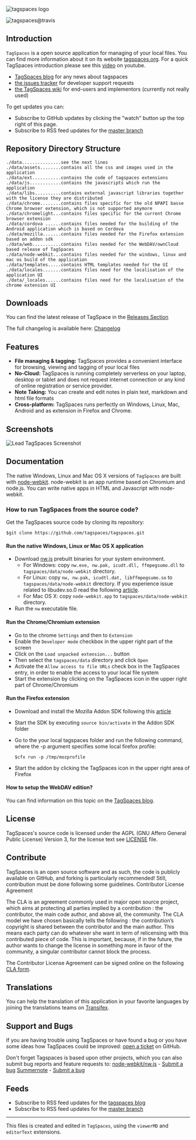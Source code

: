![tagspaces logo](https://raw.github.com/tagspaces/tagspaces/master/data/assets/icon96.png)

![tagspaces@travis](https://travis-ci.org/tagspaces/tagspaces.svg?branch=master)

## Introduction

`TagSpaces` is a open source application for managing of your local files. You can find more information about it on its website [tagspaces.org](http://tagspaces.org/). For a quick TagSpaces introduction please see this [video](https://www.youtube.com/embed/CJ2hYU6U-C8) on youtube.

- [TagSpaces blog](http://tagspaces.org/blog/) for any news about tagspaces
- [the issues tracker](https://github.com/tagspaces/tagspaces/issues) for developer support requests
- [the TagSpaces wiki](https://github.com/tagspaces/tagspaces/wiki) for end-users and implementors (currently not really used)

To get updates you can:
- Subscribe to GitHub updates by clicking the "watch" button up the top right of this page.
- Subscribe to RSS feed updates for the [master branch](https://github.com/tagspaces/tagspaces/commits/master.atom)

## Repository Directory Structure

    ./data...............see the next lines
    ./data/assets........contains all the css and images used in the application
    ./data/ext...........contains the code of tagspaces extensions
    ./data/js............contains the javascripts which run the application 
    ./data/libs..........contains external javascript libraries together with the license they are distributed 
    ./data/chrome........contains files specific for the old NPAPI basse Chrome browser extension, which is not supported anymore
    ./data/chromelight...contains files specific for the current Chrome browser extension
    ./data/cordova ......contains files needed for the building of the Android application which is based on Cordova
    ./data/mozilla.......contains files needed for the Firefox extension based on addon sdk
    ./data/web...........contains files needed for the WebDAV/ownCloud based release of TagSpaces
    ./data/node-webkit...contains files needed for the windows, linux and mac os build of the application
    ./data/templates.....contains HTML templates needed for the UI
    ./data/locales.......contains files need for the localisation of the application UI
    ./data/_locales......contains files need for the localisation of the chrome extension UI

## Downloads 
You can find the latest release of TagSpace in the [Releases Section](https://github.com/tagspaces/tagspaces/releases/)

The full changelog is available here: [Changelog](CHANGELOG.md)

## Features

* **File managing & tagging:** TagSpaces provides a convenient interface for browsing, viewing and tagging of your local files
* **No-Cloud:** TagSpaces is running completely serverless on your laptop, desktop or tablet and does not request internet connection or any kind of online registration or service provider.
* **Note Taking:** You can create and edit notes in plain text, markdown and html file formats
* **Cross-platform:** TagSpaces runs perfectly on Windows, Linux, Mac, Android and as extension in Firefox and Chrome.

## Screenshots

![Lead TagSpaces Screenshot](http://www.tagspaces.org/content/v1.9/tagspaces-html-viewer2.png)

## Documentation

The native Windows, Linux and Mac OS X versions of `TagSpaces` are built with [node-webkit](https://github.com/rogerwang/node-webkit). node-webkit is an app runtime based on Chromium and node.js. You can write native apps in HTML and Javascript with node-webkit.

### How to run TagSpaces from the source code?
Get the TagSpaces source code by cloning its repository:

    $git clone https://github.com/tagspaces/tagspaces.git

#### Run the native Windows, Linux or Mac OS X application
* Download [nw.js](https://github.com/nwjs/nw.js) prebuilt binaries for your system environment.
    * For Windows: copy `nw.exe, nw.pak, icudt.dll, ffmpegsumo.dll` to `tagspaces/data/node-webkit` directory.
    * For Linux: copy `nw, nw.pak, icudtl.dat, libffmpegsumo.so` to `tagspaces/data/node-webkit` directory. If you experience issue related to libudev.so.0 read the following [article](https://github.com/rogerwang/node-webkit/wiki/The-solution-of-lacking-libudev.so.0).
    * For Mac OS X: copy `node-webkit.app` to `tagspaces/data/node-webkit` directory.
* Run the `nw` executable file.

#### Run the Chrome/Chromium extension
* Go to the chrome `Settings` and then to `Extension`
* Enable the `Developer mode` checkbox in the upper right part of the screen
* Click on the `Load unpacked extension...` button
* Then select the `tagspaces/data` directory and click `Open`
* Activate the `Allow access to file URLs` check box in the TagSpaces entry, in order to enable the access to your local file system
* Start the extension by clicking on the TagSpaces icon in the upper right part of Chrome/Chromium

#### Run the Firefox extension
* Download and install the Mozilla Addon SDK following this [article](https://developer.mozilla.org/en-US/Add-ons/SDK/Tutorials/Installation)
* Start the SDK by executing `source bin/activate` in the Addon SDK folder
* Go to the your local tagspaces folder and run the following command, where the -p argument specifies some local firefox profile:

    `$cfx run -p /tmp/mozprofile`

* Start the addon by clicking the TagSpaces icon in the upper right area of Firefox

#### How to setup the WebDAV edition?
You can find information on this topic on the [TagSpaces blog](http://www.tagspaces.org/webdav-edition/).

## License
TagSpaces's source code is licensed under the AGPL (GNU Affero General Public License) Version 3, for the license text see [LICENSE](LICENSE) file.

## Contribute
TagSpaces is an open source software and as such, the code is publicly available on GitHub, and forking is particularly recommended! Still, contribution must be done following some guidelines.
Contributor License Agreement

The CLA is an agreement commonly used in major open source project, which aims at protecting all parties implied by a contribution : the contributor, the main code author, and above all, the community. The CLA model we have chosen basically tells the following : the contribution’s copyright is shared between the contributor and the main author. This means each party can do whatever she want in term of relicensing with this contributed piece of code. This is important, because, if in the future, the author wants to change the license in something more in favor of the community, a singular contributor cannot block the process.

The Contributor License Agreement can be signed online on the following [CLA form](http://tagspaces.org/contribute).

## Translations
You can help the translation of this application in your favorite languages by joining the translations teams on [Transifex](https://www.transifex.com/projects/p/tagspaces/).

## Support and Bugs
If you are having trouble using TagSpaces or have found a bug or you have some ideas how TagSpaces could be improved: [open a ticket](https://github.com/tagspaces/tagspaces/issues) on GitHub.

Don't forget Tagspaces is based upon other projects, which you can also submit bug reports and feature requests to:
[node-webkit/nw.js](https://github.com/nwjs/nw.js) - [Submit a bug](https://github.com/nwjs/nw.js/issues)
[Summernote](https://github.com/summernote/summernote) - [Submit a bug](https://github.com/summernote/summernote/issues)

## Feeds
- Subscribe to RSS feed updates for the [tagspaces blog](http://tagspaces.org/blog/feed.xml)
- Subscribe to RSS feed updates for the [master branch](https://github.com/tagspaces/tagspaces/commits/master.atom)

- - -
This files is created and edited in `TagSpaces`, using the `viewerMD` and `editorText` extensions.
